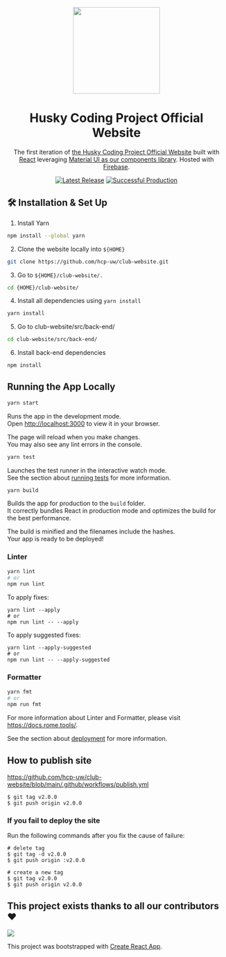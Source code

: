 <div align="center">

<img src="https://firebasestorage.googleapis.com/v0/b/hcp-uw.appspot.com/o/Logos%2Fclubwebsite.jpg?alt=media&token=c99bd945-8ba0-440f-bbd1-d02ba98b82a4" width="200">

# Husky Coding Project Official Website

The first iteration of [the Husky Coding Project Official Website](https://hcp-uw.web.app/home) built with [React](https://reactjs.org/) leveraging [Material UI as our components library](https://mui.com/). Hosted with [Firebase](https://firebase.google.com/).

<a href="https://github.com/hcp-uw/club-website"><img alt="Latest Release" src="https://img.shields.io/badge/latest-v1.0.0-brightgreen"></a>
<a href="https://hcp-uw.web.app/home"><img alt="Successful Production" src="https://img.shields.io/badge/production-success-brightgreen"></a>

</div>

## 🛠 Installation & Set Up 

1) Install Yarn
```sh
npm install --global yarn
```
2) Clone the website locally into `${HOME}`
```sh
git clone https://github.com/hcp-uw/club-website.git
```
3) Go to `${HOME}/club-website/.`
```sh
cd {HOME}/club-website/
```
4) Install all dependencies using `yarn install`
```sh
yarn install
```
<!-- 5) Run the application using `yarn start`
```sh
yarn start
``` -->
5) Go to club-website/src/back-end/
```sh
cd club-website/src/back-end/
```
6) Install back-end dependencies
```sh
npm install
```

## Running the App Locally 

```sh
yarn start
```

Runs the app in the development mode.\
Open [http://localhost:3000](http://localhost:3000) to view it in your browser.

The page will reload when you make changes.\
You may also see any lint errors in the console.

```sh
yarn test
```

Launches the test runner in the interactive watch mode.\
See the section about [running tests](https://facebook.github.io/create-react-app/docs/running-tests) for more information.

```sh
yarn build
```

Builds the app for production to the `build` folder.\
It correctly bundles React in production mode and optimizes the build for the best performance.

The build is minified and the filenames include the hashes.\
Your app is ready to be deployed!

### Linter

```sh
yarn lint
# or
npm run lint
```

To apply fixes:

```shell
yarn lint --apply
# or
npm run lint -- --apply
```

To apply suggested fixes:

```shell
yarn lint --apply-suggested
# or
npm run lint -- --apply-suggested
```

### Formatter

```sh
yarn fmt
# or
npm run fmt
```

For more information about Linter and Formatter, please visit https://docs.rome.tools/.

See the section about [deployment](https://facebook.github.io/create-react-app/docs/deployment) for more information.

## How to publish site

https://github.com/hcp-uw/club-website/blob/main/.github/workflows/publish.yml

```console
$ git tag v2.0.0
$ git push origin v2.0.0
```

### If you fail to deploy the site

Run the following commands after you fix the cause of failure:

```console
# delete tag
$ git tag -d v2.0.0
$ git push origin :v2.0.0

# create a new tag
$ git tag v2.0.0
$ git push origin v2.0.0
```

## This project exists thanks to all our contributors ❤️

<a href="https://github.com/hcp-uw/club-website/graphs/contributors">
  <img src="https://contrib.rocks/image?repo=hcp-uw/club-website" />
</a>

This project was bootstrapped with [Create React App](https://github.com/facebook/create-react-app).
